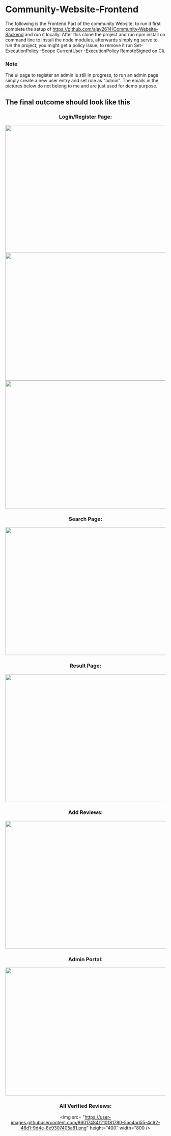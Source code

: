 # Community-Website-Frontend

The following is the Frontend Part of the community Website, to run it first complete the setup of https://github.com/ajay2614/Community-Website-Backend and run it locally. After this clone the project and run npm install on command line to install the node modules, afterwards simply ng serve to run the project, you might get a policy issue, to remove it run Set-ExecutionPolicy -Scope CurrentUser -ExecutionPolicy RemoteSigned on Cli.

### Note 
The ui page to register an admin is still in progress, to run an admin page simply create a new user entry and set role as "admin".
The emails in the pictures below do not belong to me and are just used for demo purpose.

## The final outcome should look like this

<div align = "center">

### Login/Register Page:
<img src= "https://user-images.githubusercontent.com/86017484/210172757-c8a9cd07-fdb3-497c-a32d-6b5dea180a83.png" height="400" width="800" />
<img src= "https://user-images.githubusercontent.com/86017484/210172848-0d052ee0-34ee-4df6-a8ca-7ab810530f07.png" height="400" width="800" />
<img src= "https://user-images.githubusercontent.com/86017484/210173174-4bac8f17-5cc2-403c-abe9-713fae27b5e4.png" height="400" width="800" />


### Search Page:
<img src= "https://user-images.githubusercontent.com/86017484/210172892-0a51fbab-2fdf-4670-9cb7-bbbddd76e9a2.png" height="400" width="800" />

### Result Page:
<img src= "https://user-images.githubusercontent.com/86017484/210173006-292fb595-7f73-46db-aabc-8a48fd598b52.png" height="400" width="800" />
<ing src= "https://user-images.githubusercontent.com/86017484/210173121-72ddf6b3-8154-41b8-a70b-2764686a8adc.png" height="400" widht="800" />


### Add Reviews:
<img src= "https://user-images.githubusercontent.com/86017484/210181580-93706f35-311f-4538-b9fe-1fc8e34db802.png" height="400" width="800" />

### Admin Portal:
<img src= "https://user-images.githubusercontent.com/86017484/210181728-74fa138a-19a8-47cd-9b61-2095667b36c2.png" height="400" width="800" />

### All Verified Reviews:
<img src= "https://user-images.githubusercontent.com/86017484/210181780-5ac4ad55-4c62-46d1-9d4e-8e9307405a81.png" height="400" width="800 />

</div>
